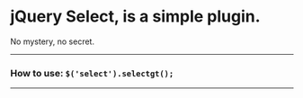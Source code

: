 # jQuery Select, is a simple plugin.
No mystery, no secret.

-----------------

### How to use:  `$('select').selectgt();`

-----------------

[More Info]: http://www.gersonthiago.com/labs/jquery-gtselect/ "More Info"





